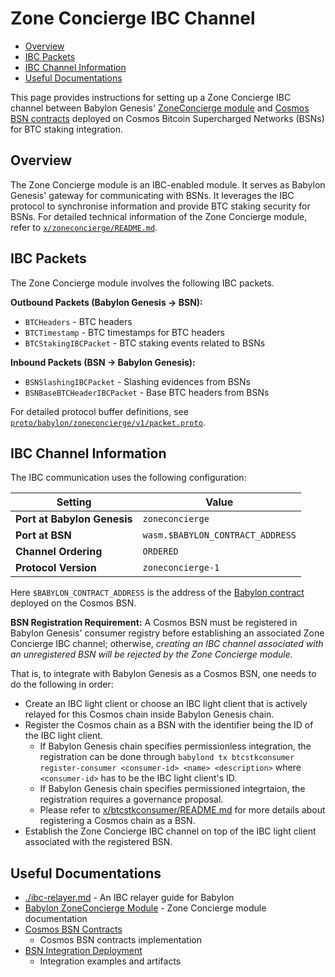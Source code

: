 # Zone Concierge IBC Channel

- [Overview](#overview)
- [IBC Packets](#ibc-packets)
- [IBC Channel Information](#ibc-channel-information)
- [Useful Documentations](#useful-documentations)

This page provides instructions for setting up a Zone Concierge IBC channel
between Babylon Genesis' [ZoneConcierge module](../x/zoneconcierge/) and [Cosmos
BSN contracts](https://github.com/babylonlabs-io/cosmos-bsn-contracts) deployed
on Cosmos Bitcoin Supercharged Networks (BSNs) for BTC staking integration.

## Overview

The Zone Concierge module is an IBC-enabled module. It serves as Babylon
Genesis' gateway for communicating with BSNs. It leverages the IBC protocol to
synchronise information and provide BTC staking security for BSNs. For detailed
technical information of the Zone Concierge module, refer to
[`x/zoneconcierge/README.md`](../x/zoneconcierge/README.md).

## IBC Packets

The Zone Concierge module involves the following IBC packets.

**Outbound Packets (Babylon Genesis → BSN):**

- `BTCHeaders` - BTC headers
- `BTCTimestamp` - BTC timestamps for BTC headers
- `BTCStakingIBCPacket` - BTC staking events related to BSNs

**Inbound Packets (BSN → Babylon Genesis):**

- `BSNSlashingIBCPacket` - Slashing evidences from BSNs
- `BSNBaseBTCHeaderIBCPacket` - Base BTC headers from BSNs

For detailed protocol buffer definitions, see
[`proto/babylon/zoneconcierge/v1/packet.proto`](../proto/babylon/zoneconcierge/v1/packet.proto).

## IBC Channel Information

The IBC communication uses the following configuration:

| Setting | Value |
|---------|-------|
| **Port at Babylon Genesis** | `zoneconcierge` |
| **Port at BSN** | `wasm.$BABYLON_CONTRACT_ADDRESS` |
| **Channel Ordering** | `ORDERED` |
| **Protocol Version** | `zoneconcierge-1` |

Here `$BABYLON_CONTRACT_ADDRESS` is the address of the [Babylon
contract](https://github.com/babylonlabs-io/cosmos-bsn-contracts/tree/main/contracts/babylon)
deployed on the Cosmos BSN.

**BSN Registration Requirement:** A Cosmos BSN must be registered in Babylon
Genesis' consumer registry before establishing an associated Zone Concierge IBC
channel; otherwise, *creating an IBC channel associated with an unregistered
BSN will be rejected by the Zone Concierge module.*

That is, to integrate with Babylon Genesis as a Cosmos BSN, one needs to do the following in order:

- Create an IBC light client or choose an IBC light client that is actively relayed for this Cosmos chain inside Babylon Genesis chain.
- Register the Cosmos chain as a BSN with the identifier being the ID of the IBC light client.
  - If Babylon Genesis chain specifies permissionless integration, the registration can be done through `babylond tx btcstkconsumer register-consumer <consumer-id> <name> <description>` where `<consumer-id>` has to be the IBC light client's ID.
  - If Babylon Genesis chain specifies permissioned integrtaion, the registration requires a governance proposal.
  - Please refer to
[x/btcstkconsumer/README.md](../x/btcstkconsumer/README.md) for more details about registering a Cosmos chain as a BSN.
- Establish the Zone Concierge IBC channel on top of the IBC light client associated with the registered BSN.

## Useful Documentations

- [./ibc-relayer.md](./ibc-relayer.md) - An IBC relayer guide for Babylon
- [Babylon ZoneConcierge Module](../x/zoneconcierge/README.md) - Zone Concierge
  module documentation
- [Cosmos BSN Contracts](https://github.com/babylonlabs-io/cosmos-bsn-contracts)
  - Cosmos BSN contracts implementation
- [BSN Integration
  Deployment](https://github.com/babylonlabs-io/babylon-bsn-integration-deployment)
  - Integration examples and artifacts
